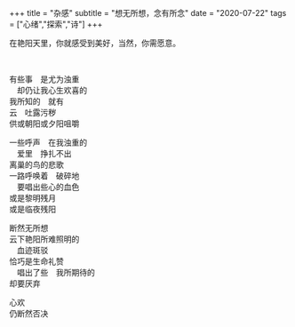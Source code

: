 +++
title = "杂感"
subtitle = "想无所想，念有所念"
date = "2020-07-22"
tags = ["心绪","探索","诗"]
+++

在艳阳天里，你就感受到美好，当然，你需愿意。

<!--more-->
<br>

有些事　是尤为浊重<br>
　却仍让我心生欢喜的<br>
我所知的　就有<br>
云　吐露污秽<br>
供或朝阳或夕阳咀嚼<br>

一些呼声　在我浊重的<br>
　爱里　挣扎不出<br>
离巢的鸟的悲歌<br>
一路呼唤着　破碎地<br>
　要唱出些心的血色<br>
或是黎明残月<br>
或是临夜残阳<br>

断然无所想<br>
云下艳阳所难照明的<br>
　血迹斑驳<br>
恰巧是生命礼赞<br>
　唱出了些　我所期待的<br>却要厌弃<br>

心欢<br>仍断然否决<br>